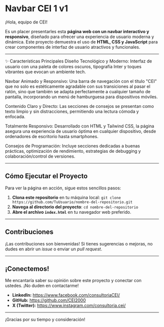 # Navbar CEI 1 v1

¡Hola, equipo de CEI!

Es un placer presentarles esta **página web con un navbar interactivo y responsivo**, diseñado para ofrecer una experiencia de usuario moderna y dinámica. Este proyecto demuestra el uso de **HTML, CSS y JavaScript** para crear componentes de interfaz de usuario atractivos y funcionales.

---

✨ Características Principales
Diseño Tecnológico y Moderno: Interfaz de usuario con una paleta de colores oscuros, tipografía Inter y toques vibrantes que evocan un ambiente tech.

Navbar Animado y Responsivo: Una barra de navegación con el título "CEI" que no solo es estéticamente agradable con sus transiciones al pasar el ratón, sino que también se adapta perfectamente a cualquier tamaño de pantalla, incorporando un menú de hamburguesa para dispositivos móviles.

Contenido Claro y Directo: Las secciones de consejos se presentan como texto limpio y sin distracciones, permitiendo una lectura cómoda y enfocada.

Totalmente Responsivo: Desarrollado con HTML y Tailwind CSS, la página asegura una experiencia de usuario óptima en cualquier dispositivo, desde ordenadores de escritorio hasta smartphones.

Consejos de Programación: Incluye secciones dedicadas a buenas prácticas, optimización de rendimiento, estrategias de debugging y colaboración/control de versiones.

---

## Cómo Ejecutar el Proyecto

Para ver la página en acción, sigue estos sencillos pasos:

1.  **Clona este repositorio** en tu máquina local:
    `git clone https://github.com/TuUsuario/nombre-del-repositorio.git`
2.  **Navega al directorio del proyecto**:
    `cd nombre-del-repositorio`
3.  **Abre el archivo `index.html`** en tu navegador web preferido.

---

## Contribuciones

¡Las contribuciones son bienvenidas! Si tienes sugerencias o mejoras, no dudes en abrir un *issue* o enviar un *pull request*.

---

## ¡Conectemos!

Me encantaría saber su opinión sobre este proyecto y conectar con ustedes. ¡No duden en contactarme!

* **LinkedIn:** https://www.facebook.com/consultoriaCEI/
* **GitHub:** https://github.com/CEI2000
* **X (Twitter):** https://www.instagram.com/consultoria.cei/

---

¡Gracias por su tiempo y consideración!
